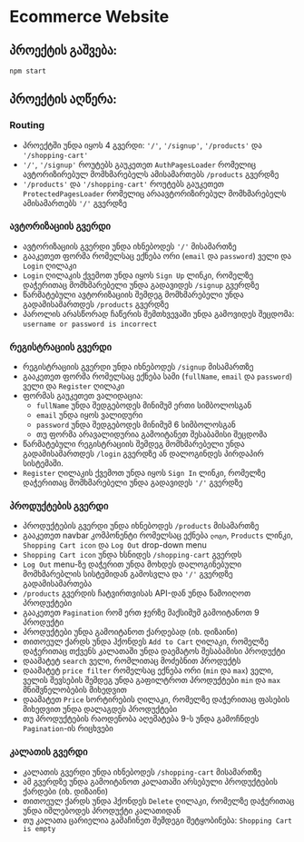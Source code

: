 # Ecommerce Website

## პროექტის გაშვება:
```bash
npm start
```

## პროექტის აღწერა:

### Routing
* პროექტში უნდა იყოს 4 გვერდი: `'/'`, `'/signup'`, `'/products'` და `'/shopping-cart'`
* `'/'`, `'/signup'` როუტებს გაუკეთეთ `AuthPagesLoader` რომელიც ავტორიზირებულ მომხმარებელს ამისამართებს `/products` გვერდზე
* `'/products'` და `'/shopping-cart'` როუტებს გაუკეთეთ `ProtectedPagesLoader` რომელიც არაავტორიზირებულ მომხმარებელს ამისამართებს `'/'` გვერდზე

### ავტორიზაციის გვერდი
* ავტორიზაციის გვერდი უნდა იხნებოდეს `'/'` მისამართზე
* გააკეთეთ ფორმა რომელსაც ექნება ორი (`email` და `password`) ველი და `Login` ღილაკი 
* `Login` ღილაკის ქვემოთ უნდა იყოს `Sign Up` ლინკი, რომელზე დაჭერითაც მომხმარებელი უნდა გადავიდეს `/signup` გვერდზე
* წარმატებული ავტორიზაციის შემდეგ მომხმარებელი უნდა გადამისამართდეს `/products` გვერდზე
* პაროლის არასწორად ჩაწერის შემთხვევაში უნდა გამოვიდეს შეცდომა:
`username or password is incorrect`


### რეგისტრაციის გვერდი
* რეგისტრაციის გვერდი უნდა იხნებოდეს `/signup` მისამართზე
* გააკეთეთ ფორმა რომელსაც ექნება სამი (`fullName`, `email` და `password`) ველი და `Register` ღილაკი
* ფორმას გაუკეთეთ ვალიდაცია: 
  * `fullName` უნდა შედგებოდეს მინიმუმ ერთი სიმბოლოსგან
  *  `email` უნდა იყოს ვალიდური
  * `password` უნდა შედგებოდეს მინიმუმ 6 სიმბოლოსგან
  * თუ ფორმა არავალიდურია გამოიტანეთ შესაბამისი შეცდომა
* წარმატებული რეგისტრაციის შემდეგ მომხმარებელი უნდა გადამისამართდეს `/login` გვერდზე ან დალოგინდეს პირდაპირ სისტემაში.
* `Register` ღილაკის ქვემოთ უნდა იყოს `Sign In` ლინკი, რომელზე დაჭერითაც მომხმარებელი უნდა გადავიდეს `'/'` გვერდზე

### პროდუქტების გვერდი
* პროდუქტების გვერდი უნდა იხნებოდეს `/products` მისამართზე
* გააკეთეთ navbar კომპონენტი რომელსაც ექნება `ლოგო`, `Products` ლინკი, `Shopping Cart icon` და `Log Out` drop-down menu
* `Shopping Cart icon` უნდა ხსნიდეს `/shopping-cart` გვერდს
* `Log Out` menu-ზე დაჭერით უნდა მოხდეს დალოგინებული მომხმარებლის სისტემიდან გამოსვლა და `'/'` გვერდზე გადამისამართება
* `/products` გვერდის ჩატვირთვისას API-დან უნდა წამოიღოთ პროდუქტები
* გააკეთეთ `Pagination` რომ ერთ ჯერზე მაქსიმუმ გამოიტანოთ 9 პროდუქტი
* პროდუქტები უნდა გამოიტანოთ ქარდებად (იხ. დიზაინი)
* თითოეულ ქარდს უნდა ჰქონდეს `Add to Cart` ღილაკი, რომელზე დაჭერითაც თქვენს კალათაში უნდა დაემატოს შესაბამისი პროდუქტი
* დაამატეტ `search` ველი, რომლითაც მოძებნით პროდუქტს
* დაამატეტ `price filter` რომელსაც ექნება ორი (`min` და `max`) ველი, ველის შევსების შემდეგ უნდა გაფილტროთ პროდუქტები `min` და `max` მნიშვნელობების მიხედვით
* დაამატეთ `Price` სორტირების ღილაკი, რომელზე დაჭერითაც ფასების მიხედვით უნდა დალაგდეს პროდუქტები
* თუ პროდუქტების რაოდენობა აღემატება 9-ს უნდა გამოჩნდეს `Pagination`-ის რიცხვები


### კალათის გვერდი
* კალათის გვერდი უნდა იხნებოდეს `/shopping-cart` მისამართზე
* ამ გვერდზე უნდა გამოიტანოთ კალათაში არსებული პროდუქტების ქარდები (იხ. დიზაინი)
* თითოეულ ქარდს უნდა ჰქონდეს `Delete` ღილაკი, რომელზე დაჭერითაც უნდა იშლებოდეს პროდუქტი კალათიდან
* თუ კალათა ცარიელია გამაჩინეთ შემდეგი შეტყობინება: `Shopping Cart is empty`
